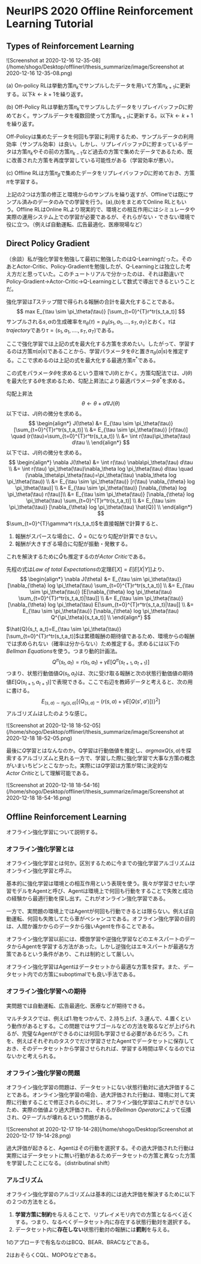 # NeurIPS 2020 Offline Reinforcement Learning Tutorial



## Types of Reinforcement Learning 

![Screenshot at 2020-12-16 12-35-08](/home/shogo/Desktop/offlinerl/thesis_summarize/image/Screenshot at 2020-12-16 12-35-08.png)

(a) On-policy RLは挙動方策$\pi_k$でサンプルしたデータを用いて方策$\pi_{k+1}$に更新する。以下$k←k+1$を繰り返す。

(b) Off-Policy RLは挙動方策$\pi_k$でサンプルしたデータをリプレイバッファ$D$に貯めておく。サンプルデータを複数回使って方策$\pi_{k+1}$に更新する。以下$k←k+1$を繰り返す。

Off-Policyは集めたデータを何回も学習に利用するため、サンプルデータの利用効率（サンプル効率）は良い。しかし、リプレイバッファ$D$に貯まっているデータは方策$\pi_k$やその前の方策$\pi_{k-1}$など過去の方策で集めたデータであるため、既に改善された方策を再度学習している可能性がある（学習効率が悪い）。

(c) Offline RLは方策$\pi_\beta$で集めたデータをリプレイバッファ$D$に貯めておき、方策$\pi$を学習する。

上記の2つは方策の修正と環境からのサンプルを繰り返すが、Offlineでは既にサンプル済みのデータのみでの学習を行う。(a),(b)をまとめてOnline RLともいう。Offline RLはOnline RLより現実的で、環境との相互作用にはシミュレータや実際の運用システム上での学習が必要であるが、それらがない・できない環境で役に立つ。（例えば自動運転、広告最適化、医療現場など）



## Direct Policy Gradient

（余談）私が強化学習を勉強して最初に勉強したのはQ-Learningだった。そのあとActor-Critic、Policy-Gradientを勉強したが、Q-Learningとは独立した考え方だと思っていた。このチュートリアルで分かったのは、それは勘違いでPolicy-Gradient→Actor-Critic→Q-Learningとして数式で導出できるということだ。



強化学習は$T$ステップ間で得られる報酬の合計を最大化することである。
$$
max E_{\tau \sim \pi_\theta(\tau)} [\sum_{t=0}^{T}r^tr(s_t,a_t)]
$$
サンプルされる$s,a$の生成確率を$\pi_\theta(\tau) = p_\theta(s_1,a_1,...,s_T,a_T)$とおく。$\tau$は$trajectory$であり$\tau=(s_1,a_1,....,s_T,a_T)$である。



ここで強化学習では上記の式を最大化する方策を求めたい。したがって、学習するのは方策$\pi(a|s)$であることから、学習パラメータを$\theta$と置き$\pi_\theta(a|s)$を推定する。ここで求めるのは上記の式を最大化する最適方策$\pi^*$である。

この式をパラメータ$\theta$を求めるという意味で$J(\theta)$とかく。方策勾配法では、$J(\theta)$を最大化する$\theta$を求めるため、勾配上昇法により最適パラメータ$\theta^*$を求める。

勾配上昇法
$$
\theta \leftarrow\theta+\alpha \nabla J(\theta)
$$
以下では、$J(\theta)$の微分を求める。
$$
\begin{align*}
J(\theta) 
&= E_{\tau \sim \pi_\theta(\tau)} [\sum_{t=0}^{T}r^tr(s_t,a_t)] \\
&= E_{\tau \sim \pi_\theta(\tau)} [r(\tau)] 
\quad
(r(\tau)=\sum_{t=0}^{T}r^tr(s_t,a_t)) \\
&= \int r(\tau)\pi_\theta(\tau) d\tau \\
\end{align*}
$$
以下では、$J(\theta)$の微分を求める。
$$
\begin{align*}
\nabla J(\theta) 
&= \int r(\tau) \nabla\pi_\theta(\tau) d\tau \\
&= \int r(\tau) \pi_\theta(\tau)\nabla_\theta log \pi_\theta(\tau) d\tau
\quad
(\nabla_\theta\pi_\theta(\tau)=\pi_\theta(\tau) \nabla_\theta log \pi_\theta(\tau)) \\
&= E_{\tau \sim \pi_\theta(\tau)} [r(\tau) \nabla_{\theta} log \pi_\theta(\tau)] \\
&= E_{\tau \sim \pi_\theta(\tau)} [\nabla_{\theta} log \pi_\theta(\tau) r(\tau)]\\
&= E_{\tau \sim \pi_\theta(\tau)} [\nabla_{\theta} log \pi_\theta(\tau) \sum_{t=0}^{T}r^tr(s_t,a_t)] \\
&= E_{\tau \sim \pi_\theta(\tau)} [\nabla_{\theta} log \pi_\theta(\tau) \hat{Q}] \\
\end{align*}
$$
$\sum_{t=0}^{T}\gamma^t r(s_t,a_t)$を直接報酬で計算すると、

1. 報酬がスパースな場合に、$\hat{Q}=0$になり勾配が計算できない。
2. 報酬が大きすぎる場合に勾配が振動・発散する。

これを解決するために$\hat{Q}$も推定するのが$Actor~Critic$である。



先程の式は$Law~of~total~Expectations$の定理$E[X]=E[E[X|Y]]$より、
$$
\begin{align*}
\nabla J(\theta)
&= E_{\tau \sim \pi_\theta(\tau)} 
[\nabla_{\theta} log \pi_\theta(\tau) \sum_{t=0}^{T}r^tr(s_t,a_t)] \\
&= E_{\tau \sim \pi_\theta(\tau)} 
[E[\nabla_{\theta} log \pi_\theta(\tau) \sum_{t=0}^{T}r^tr(s_t,a_t)|\tau]] \\
&= E_{\tau \sim \pi_\theta(\tau)} 
[\nabla_{\theta} log \pi_\theta(\tau) E[\sum_{t=0}^{T}r^tr(s_t,a_t)|\tau]] \\
&= E_{\tau \sim \pi_\theta(\tau)} 
[\nabla_{\theta} log \pi_\theta(\tau) Q^{\pi_\theta}(s_t,a_t)] \\
\end{align*}
$$




$\hat{Q}(s_t, a_t)=E_{\tau \sim \pi_\theta(\tau)}[\sum_{t=0}^{T}r^tr(s_t,a_t)]$は累積報酬の期待値であるため、環境からの報酬では求められない（確率は分からない）ため推定する。求めるには以下の$Bellman~Equations$を使う。つまり動的計画法。
$$
Q^\pi(s_t,a_t)=r(s_t, a_t)+\gamma E[Q^\pi(s_{t+1},a_{t+1})]
$$
つまり、状態行動価値$Q(s_t,a_t)$は、次に受け取る報酬と次の状態行動価値の期待値$E[Q(s_{t+1},a_{t+1})]$で表現できる。ここで右辺を教師データと考えると、次の用に書ける。
$$
E_{(s,a) \sim \pi_\beta(s,a)}[\{Q_(s,a) - (r(s,a)+\gamma E[Q(s',a')])\}^2]
$$
アルゴリズムはしたのような感じ。

![Screenshot at 2020-12-18 18-52-05](/home/shogo/Desktop/offlinerl/thesis_summarize/image/Screenshot at 2020-12-18 18-52-05.png)

最後に$Q$学習とはなんなのか。Q学習は行動価値を推定し、$argmaxQ(s,a)$を探索するアルゴリズムと見れる一方で、学習した際に強化学習で大事な方策の概念がいまいちピンとこなかった。実際には$Q$学習は方策が常に決定的な$Actor~Critic$として理解可能である。

![Screenshot at 2020-12-18 18-54-16](/home/shogo/Desktop/offlinerl/thesis_summarize/image/Screenshot at 2020-12-18 18-54-16.png)

## Offline Reinforcement Learning

オフライン強化学習について説明する。

### オフライン強化学習とは

オフライン強化学習とは何か。区別するために今までの強化学習アルゴリズムはオンライン強化学習と呼ぶ。

基本的に強化学習は環境との相互作用という表現を使う。我々が学習させたい学習モデルをAgentと呼び、Agentは環境上で何回も行動をすることで失敗と成功の経験から最適行動を探し出す。これがオンライン強化学習である。

一方で、実問題の環境上ではAgentが何回も行動できるとは限らない。例えば自動運転、何回も失敗してたら車がペシャンコである。オフライン強化学習の目的は、人間か誰かからのデータから強いAgentを作ることである。

オフライン強化学習以前には、模倣学習や逆強化学習などのエキスパートのデータからAgentを学習する方法があった。しかし逆強化はエキスパートが最適な方策であるという条件があり、これは制約として厳しい。

オフライン強化学習はAgentはデータセットから最適な方策を探す。また、データセット内での方策にsuboptimalでも良い手法である。



### オフライン強化学習への期待

実問題では自動運転、広告最適化、医療などが期待できる。

マルチタスクでは、例えば1.物をつかんで、2.持ち上げ、3.運んで、4.置くという動作があるとする。この問題ではサブゴールなどの方法を取るなどが上げられるが、完璧なAgentができるのには何回も学習させる必要があるだろう。これを、例えばそれぞれのタスクでだけ学習させたAgentでデータセットに保存しておき、そのデータセットから学習させられれば、学習する時間は早くなるのではないかと考えられる。



### オフライン強化学習の問題

オフライン強化学習の問題は、データセットにない状態行動対に過大評価することである。オンライン強化学習の場合、過大評価された行動は、環境に対して実際に行動することで修正されるのに対し、オフライン強化学習はこれができないため、実際の価値より過大評価され、それらが$Bellman~Operator$によって伝播され、$Q$テーブルが壊れるという問題がある。

![Screenshot at 2020-12-17 19-14-28](/home/shogo/Desktop/Screenshot at 2020-12-17 19-14-28.png)



過大評価が起きると、Agentはその行動を選択する。その過大評価された行動は実際にはデータセットに無い行動があるためデータセットの方策と異なった方策を学習したことになる。（distributinal shift）



### アルゴリズム

オフライン強化学習のアルゴリズムは基本的には過大評価を解決するために以下の２つの方法をとる。

1. **学習方策に制約**を与えることで、リプレイメモリ内での方策となるべく近くする。つまり、なるべくデータセット内に存在する状態行動対を選択する。
2. データセット内に**存在しない**状態行動対の報酬には**罰則**を与える。

1のアプローチで有名なのはBCQ、BEAR、BRACなどである。

2はおそらくCQL、MOPOなどである。




